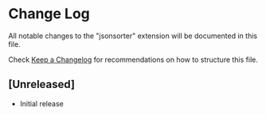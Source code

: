 # Change Log

All notable changes to the "jsonsorter" extension will be documented in this file.

Check [Keep a Changelog](http://keepachangelog.com/) for recommendations on how to structure this file.

## [Unreleased]

- Initial release